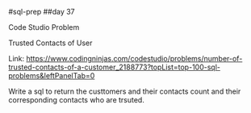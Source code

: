 #sql-prep
##day 37

Code Studio Problem

Trusted Contacts of User

Link:
https://www.codingninjas.com/codestudio/problems/number-of-trusted-contacts-of-a-customer_2188773?topList=top-100-sql-problems&leftPanelTab=0

Write a sql to return the custtomers and their contacts count and their corresponding contacts who are trsuted.